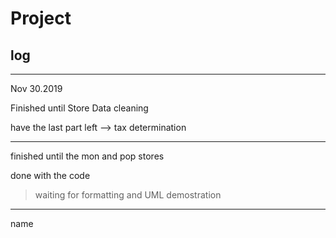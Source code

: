 # Project

## log 
---

Nov 30.2019

Finished until Store Data cleaning

have the last part left --> tax determination

---

finished until the mon and pop stores


done with the code 

> waiting for formatting and UML demostration


---

name

